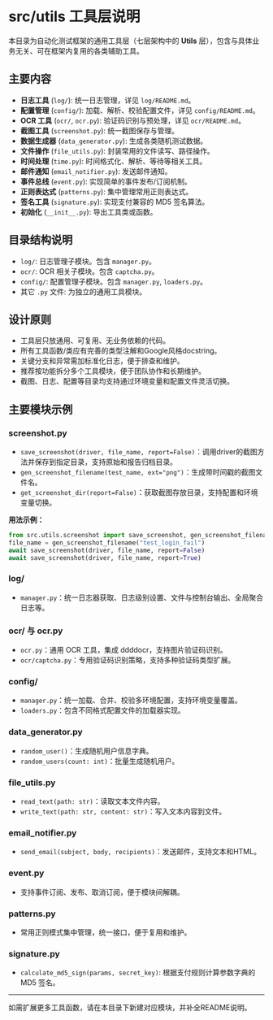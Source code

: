 # src/utils 工具层说明

本目录为自动化测试框架的通用工具层（七层架构中的 **Utils** 层），包含与具体业务无关、可在框架内复用的各类辅助工具。

## 主要内容
- **日志工具** (`log/`): 统一日志管理，详见 `log/README.md`。
- **配置管理** (`config/`): 加载、解析、校验配置文件，详见 `config/README.md`。
- **OCR 工具** (`ocr/`, `ocr.py`): 验证码识别与预处理，详见 `ocr/README.md`。
- **截图工具** (`screenshot.py`): 统一截图保存与管理。
- **数据生成器** (`data_generator.py`): 生成各类随机测试数据。
- **文件操作** (`file_utils.py`): 封装常用的文件读写、路径操作。
- **时间处理** (`time.py`): 时间格式化、解析、等待等相关工具。
- **邮件通知** (`email_notifier.py`): 发送邮件通知。
- **事件总线** (`event.py`): 实现简单的事件发布/订阅机制。
- **正则表达式** (`patterns.py`): 集中管理常用正则表达式。
- **签名工具** (`signature.py`): 实现支付兼容的 MD5 签名算法。
- **初始化** (`__init__.py`): 导出工具类或函数。

## 目录结构说明
- `log/`: 日志管理子模块。包含 `manager.py`。
- `ocr/`: OCR 相关子模块。包含 `captcha.py`。
- `config/`: 配置管理子模块。包含 `manager.py`, `loaders.py`。
- 其它 `.py` 文件: 为独立的通用工具模块。

## 设计原则
- 工具层只放通用、可复用、无业务依赖的代码。
- 所有工具函数/类应有完善的类型注解和Google风格docstring。
- 关键分支和异常需加标准化日志，便于排查和维护。
- 推荐按功能拆分多个工具模块，便于团队协作和长期维护。
- 截图、日志、配置等目录均支持通过环境变量和配置文件灵活切换。

## 主要模块示例

### screenshot.py
- `save_screenshot(driver, file_name, report=False)`：调用driver的截图方法并保存到指定目录，支持原始和报告归档目录。
- `gen_screenshot_filename(test_name, ext="png")`：生成带时间戳的截图文件名。
- `get_screenshot_dir(report=False)`：获取截图存放目录，支持配置和环境变量切换。

**用法示例：**
```python
from src.utils.screenshot import save_screenshot, gen_screenshot_filename
file_name = gen_screenshot_filename("test_login_fail")
await save_screenshot(driver, file_name, report=False)
await save_screenshot(driver, file_name, report=True)
```

### log/
- `manager.py`：统一日志器获取、日志级别设置、文件与控制台输出、全局聚合日志等。

### ocr/ 与 ocr.py
- `ocr.py`：通用 OCR 工具，集成 ddddocr，支持图片验证码识别。
- `ocr/captcha.py`：专用验证码识别策略，支持多种验证码类型扩展。

### config/
- `manager.py`：统一加载、合并、校验多环境配置，支持环境变量覆盖。
- `loaders.py`：包含不同格式配置文件的加载器实现。

### data_generator.py
- `random_user()`：生成随机用户信息字典。
- `random_users(count: int)`：批量生成随机用户。

### file_utils.py
- `read_text(path: str)`：读取文本文件内容。
- `write_text(path: str, content: str)`：写入文本内容到文件。

### email_notifier.py
- `send_email(subject, body, recipients)`：发送邮件，支持文本和HTML。

### event.py
- 支持事件订阅、发布、取消订阅，便于模块间解耦。

### patterns.py
- 常用正则模式集中管理，统一接口，便于复用和维护。

### signature.py
- `calculate_md5_sign(params, secret_key)`: 根据支付规则计算参数字典的 MD5 签名。

---

如需扩展更多工具函数，请在本目录下新建对应模块，并补全README说明。  